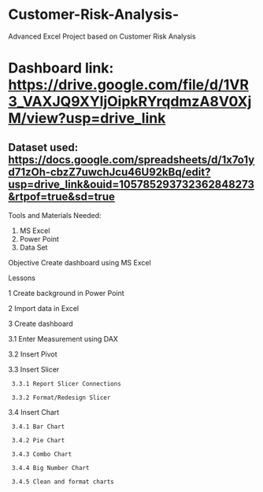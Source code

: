 # Customer-Risk-Analysis-
Advanced Excel Project based on Customer Risk Analysis 

# Dashboard link: https://drive.google.com/file/d/1VR3_VAXJQ9XYljOipkRYrqdmzA8V0XjM/view?usp=drive_link
## Dataset used: https://docs.google.com/spreadsheets/d/1x7o1yd71zOh-cbzZ7uwchJcu46U92kBq/edit?usp=drive_link&ouid=105785293732362848273&rtpof=true&sd=true

Tools and Materials Needed:
1. MS Excel
2. Power Point
3. Data Set

Objective
Create dashboard using MS Excel

Lessons

1 Create background in Power Point

2 Import data in Excel

3 Create dashboard

  3.1 Enter Measurement using DAX
  
  3.2 Insert Pivot
  
  3.3 Insert Slicer
  
     3.3.1 Report Slicer Connections
     
     3.3.2 Format/Redesign Slicer
  
  3.4 Insert Chart
     
     3.4.1 Bar Chart 
     
     3.4.2 Pie Chart 
     
     3.4.3 Combo Chart 
     
     3.4.4 Big Number Chart
     
     3.4.5 Clean and format charts


